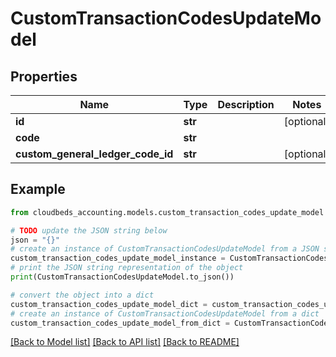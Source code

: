 # CustomTransactionCodesUpdateModel


## Properties

Name | Type | Description | Notes
------------ | ------------- | ------------- | -------------
**id** | **str** |  | [optional] 
**code** | **str** |  | 
**custom_general_ledger_code_id** | **str** |  | [optional] 

## Example

```python
from cloudbeds_accounting.models.custom_transaction_codes_update_model import CustomTransactionCodesUpdateModel

# TODO update the JSON string below
json = "{}"
# create an instance of CustomTransactionCodesUpdateModel from a JSON string
custom_transaction_codes_update_model_instance = CustomTransactionCodesUpdateModel.from_json(json)
# print the JSON string representation of the object
print(CustomTransactionCodesUpdateModel.to_json())

# convert the object into a dict
custom_transaction_codes_update_model_dict = custom_transaction_codes_update_model_instance.to_dict()
# create an instance of CustomTransactionCodesUpdateModel from a dict
custom_transaction_codes_update_model_from_dict = CustomTransactionCodesUpdateModel.from_dict(custom_transaction_codes_update_model_dict)
```
[[Back to Model list]](../README.md#documentation-for-models) [[Back to API list]](../README.md#documentation-for-api-endpoints) [[Back to README]](../README.md)


